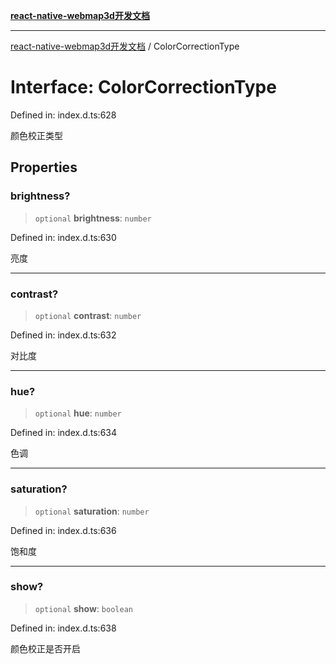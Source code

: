 [**react-native-webmap3d开发文档**](../README.md)

***

[react-native-webmap3d开发文档](../globals.md) / ColorCorrectionType

# Interface: ColorCorrectionType

Defined in: index.d.ts:628

颜色校正类型

## Properties

### brightness?

> `optional` **brightness**: `number`

Defined in: index.d.ts:630

亮度

***

### contrast?

> `optional` **contrast**: `number`

Defined in: index.d.ts:632

对比度

***

### hue?

> `optional` **hue**: `number`

Defined in: index.d.ts:634

色调

***

### saturation?

> `optional` **saturation**: `number`

Defined in: index.d.ts:636

饱和度

***

### show?

> `optional` **show**: `boolean`

Defined in: index.d.ts:638

颜色校正是否开启
